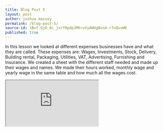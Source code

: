 ```yaml
---
title: Blog Post 5
layout: post
author: joshua.massey
permalink: /blog-post-5/
source-id: 1Bvf-QjD_8c_jxrY0pdpJMhruVyAWUgBxnA-r7uQuvW0
published: true
---
```

In this lesson we looked at different expenses businesses have and what they are called. These expenses are: Wages, Investments, Stock, Delivery, Building rental, Packaging, Utilities, VAT, Advertising, Furnishing and Insurance. We created a sheet with the different staff needed and made up their wages and names. We made their hours worked, monthly wage and yearly wage in the same table and how much all the wages cost.

<iframe src="https://docs.google.com/spreadsheets/d/e/2PACX-1vQhyou5i-cuOULKbwPN1BtNdfW80qlK_FwkqvWlAtvHeNd8yEMEb1o6s-0istR3BurcImzCW36tsmQ3/pubhtml?widget=true&amp;headers=false"></iframe>
